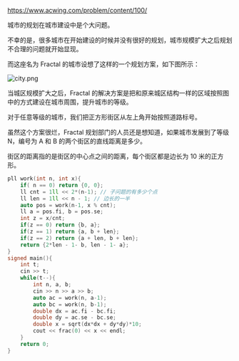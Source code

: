 https://www.acwing.com/problem/content/100/

城市的规划在城市建设中是个大问题。

不幸的是，很多城市在开始建设的时候并没有很好的规划，城市规模扩大之后规划不合理的问题就开始显现。

而这座名为 Fractal 的城市设想了这样的一个规划方案，如下图所示：

![city.png](https://i.loli.net/2020/10/02/to6YxrWXOEjpGsn.png)

当城区规模扩大之后，Fractal 的解决方案是把和原来城区结构一样的区域按照图中的方式建设在城市周围，提升城市的等级。

对于任意等级的城市，我们把正方形街区从左上角开始按照道路标号。

虽然这个方案很烂，Fractal 规划部门的人员还是想知道，如果城市发展到了等级 N，编号为 A 和 B 的两个街区的直线距离是多少。

街区的距离指的是街区的中心点之间的距离，每个街区都是边长为 10 米的正方形。

```cpp
pll work(int n, int x){
    if( n == 0) return {0, 0};
    ll cnt = 1ll << 2*(n-1); // 子问题的有多少个点
    ll len = 1ll << n - 1; // 边长的一半
    auto pos = work(n-1, x % cnt);
    ll a = pos.fi, b = pos.se;
    int z = x/cnt;
    if(z == 0) return {b, a};
    if(z == 1) return {a, b + len};
    if(z == 2) return {a + len, b + len};
    return {2*len - 1- b, len - 1- a};
}
signed main(){
    int t;
    cin >> t;
    while(t--){
        int n, a, b;
        cin >> n >> a >> b;
        auto ac = work(n, a-1);
        auto bc = work(n, b-1);
        double dx = ac.fi - bc.fi;
        double dy = ac.se - bc.se;
        double x = sqrt(dx*dx + dy*dy)*10;
        cout << frac(0) << x << endl;
    }
    return 0;
}
```

